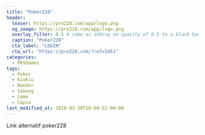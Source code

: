 ```yaml
---
title: "Poker228"
header:
  teaser: https://pro228.com/app/logo.png
  og_image: https://pro228.com/app/logo.png
  overlay_filter: 0.5 # same as adding an opacity of 0.5 to a black background
  caption: "Poker228"
  cta_label: "LOGIN"
  cta_url: "https://pro228.com/?ref=1451"
categories:
  - PKVGames
tags:
  - Poker
  - KiuKiu
  - Bandar
  - Sakong
  - Ceme
  - Capsa
last_modified_at: 2018-03-20T16:00:52-04:00
---
```

Link alternatif poker228

